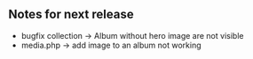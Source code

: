 ## Notes for next release

- bugfix collection -> Album without hero image are not visible
- media.php -> add image to an album not working